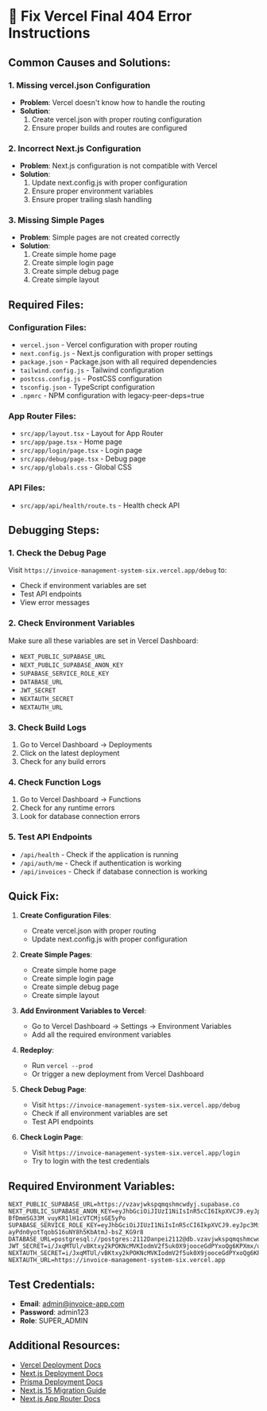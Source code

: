
# 🔧 Fix Vercel Final 404 Error Instructions

## Common Causes and Solutions:

### 1. Missing vercel.json Configuration
- **Problem**: Vercel doesn't know how to handle the routing
- **Solution**: 
  1. Create vercel.json with proper routing configuration
  2. Ensure proper builds and routes are configured

### 2. Incorrect Next.js Configuration
- **Problem**: Next.js configuration is not compatible with Vercel
- **Solution**: 
  1. Update next.config.js with proper configuration
  2. Ensure proper environment variables
  3. Ensure proper trailing slash handling

### 3. Missing Simple Pages
- **Problem**: Simple pages are not created correctly
- **Solution**: 
  1. Create simple home page
  2. Create simple login page
  3. Create simple debug page
  4. Create simple layout

## Required Files:

### Configuration Files:
- `vercel.json` - Vercel configuration with proper routing
- `next.config.js` - Next.js configuration with proper settings
- `package.json` - Package.json with all required dependencies
- `tailwind.config.js` - Tailwind configuration
- `postcss.config.js` - PostCSS configuration
- `tsconfig.json` - TypeScript configuration
- `.npmrc` - NPM configuration with legacy-peer-deps=true

### App Router Files:
- `src/app/layout.tsx` - Layout for App Router
- `src/app/page.tsx` - Home page
- `src/app/login/page.tsx` - Login page
- `src/app/debug/page.tsx` - Debug page
- `src/app/globals.css` - Global CSS

### API Files:
- `src/app/api/health/route.ts` - Health check API

## Debugging Steps:

### 1. Check the Debug Page
Visit `https://invoice-management-system-six.vercel.app/debug` to:
- Check if environment variables are set
- Test API endpoints
- View error messages

### 2. Check Environment Variables
Make sure all these variables are set in Vercel Dashboard:
- `NEXT_PUBLIC_SUPABASE_URL`
- `NEXT_PUBLIC_SUPABASE_ANON_KEY`
- `SUPABASE_SERVICE_ROLE_KEY`
- `DATABASE_URL`
- `JWT_SECRET`
- `NEXTAUTH_SECRET`
- `NEXTAUTH_URL`

### 3. Check Build Logs
1. Go to Vercel Dashboard → Deployments
2. Click on the latest deployment
3. Check for any build errors

### 4. Check Function Logs
1. Go to Vercel Dashboard → Functions
2. Check for any runtime errors
3. Look for database connection errors

### 5. Test API Endpoints
- `/api/health` - Check if the application is running
- `/api/auth/me` - Check if authentication is working
- `/api/invoices` - Check if database connection is working

## Quick Fix:

1. **Create Configuration Files**:
   - Create vercel.json with proper routing
   - Update next.config.js with proper configuration

2. **Create Simple Pages**:
   - Create simple home page
   - Create simple login page
   - Create simple debug page
   - Create simple layout

3. **Add Environment Variables to Vercel**:
   - Go to Vercel Dashboard → Settings → Environment Variables
   - Add all the required environment variables

4. **Redeploy**:
   - Run `vercel --prod`
   - Or trigger a new deployment from Vercel Dashboard

5. **Check Debug Page**:
   - Visit `https://invoice-management-system-six.vercel.app/debug`
   - Check if all environment variables are set
   - Test API endpoints

6. **Check Login Page**:
   - Visit `https://invoice-management-system-six.vercel.app/login`
   - Try to login with the test credentials

## Required Environment Variables:

```
NEXT_PUBLIC_SUPABASE_URL=https://vzavjwkspqmqshmcwdyj.supabase.co
NEXT_PUBLIC_SUPABASE_ANON_KEY=eyJhbGciOiJIUzI1NiIsInR5cCI6IkpXVCJ9.eyJpc3MiOiJzdXBhYmFzZSIsInJlZiI6InZ6YXZqd2tzcHFtcXNobWN3ZHlqIiwicm9sZSI6ImFub24iLCJpYXQiOjE3NTk4OTExMjEsImV4cCI6MjA3NTQ2NzEyMX0.YOFjpw21w-BfDmmSG33M_vuyKR1lH1cVTCMjsGE5yPo
SUPABASE_SERVICE_ROLE_KEY=eyJhbGciOiJIUzI1NiIsInR5cCI6IkpXVCJ9.eyJpc3MiOiJzdXBhYmFzZSIsInJlZiI6InZ6YXZqd2tzcHFtcXNobWN3ZHlqIiwicm9sZSI6InNlcnZpY2Vfcm9sZSIsImlhdCI6MTc1OTg5MTEyMSwiZXhwIjoyMDc1NDY3MTIxfQ.tRx2-ayPdn0yotTqobS16uNY8h5KbAtmJ-bsZ_KG9r8
DATABASE_URL=postgresql://postgres:2112Danpei2112@db.vzavjwkspqmqshmcwdyj.supabase.co:5432/postgres
JWT_SECRET=i/JxqMTUl/vBKtxy2kPOKNcMVKIodmV2f5uk0X9jooceGdPYxoQg6KPXmx/uAaENhQoDhudBbLuhKxkiA3u+cA==
NEXTAUTH_SECRET=i/JxqMTUl/vBKtxy2kPOKNcMVKIodmV2f5uk0X9jooceGdPYxoQg6KPXmx/uAaENhQoDhudBbLuhKxkiA3u+cA==
NEXTAUTH_URL=https://invoice-management-system-six.vercel.app
```

## Test Credentials:

- **Email**: admin@invoice-app.com
- **Password**: admin123
- **Role**: SUPER_ADMIN

## Additional Resources:

- [Vercel Deployment Docs](https://vercel.com/docs/concepts/deployments)
- [Next.js Deployment Docs](https://nextjs.org/docs/deployment)
- [Prisma Deployment Docs](https://www.prisma.io/docs/guides/deployment)
- [Next.js 15 Migration Guide](https://nextjs.org/docs/messages/next-upgrade)
- [Next.js App Router Docs](https://nextjs.org/docs/app)

